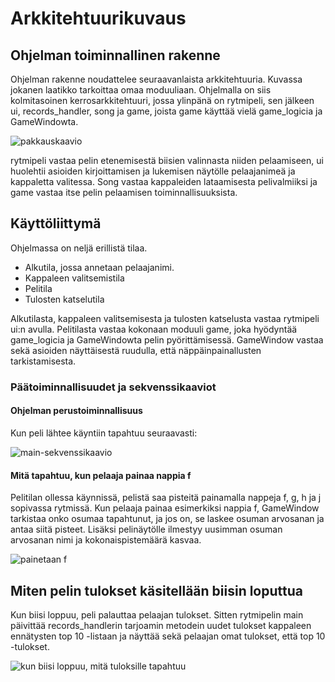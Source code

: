 # Arkkitehtuurikuvaus

## Ohjelman toiminnallinen rakenne

Ohjelman rakenne noudattelee seuraavanlaista arkkitehtuuria. Kuvassa jokanen laatikko tarkoittaa omaa moduuliaan. Ohjelmalla on siis kolmitasoinen kerrosarkkitehtuuri, jossa ylinpänä on rytmipeli, sen jälkeen ui, records_handler, song ja game, joista game käyttää vielä game_logicia ja GameWindowta.

![pakkauskaavio](kuvat/pakkauskaavio.png)

rytmipeli vastaa pelin etenemisestä biisien valinnasta niiden pelaamiseen, ui huolehtii asioiden kirjoittamisen ja lukemisen näytölle pelaajanimeä ja kappaletta valitessa. Song vastaa kappaleiden lataamisesta pelivalmiiksi ja game vastaa itse pelin pelaamisen toiminnallisuuksista.

## Käyttöliittymä
Ohjelmassa on neljä erillistä tilaa.

- Alkutila, jossa annetaan pelaajanimi.
- Kappaleen valitsemistila
- Pelitila
- Tulosten katselutila

Alkutilasta, kappaleen valitsemisesta ja tulosten katselusta vastaa rytmipeli ui:n avulla. Pelitilasta vastaa kokonaan moduuli game, joka hyödyntää game_logicia ja GameWindowta pelin pyörittämisessä. GameWindow vastaa sekä asioiden näyttäisestä ruudulla, että näppäinpainallusten tarkistamisesta.

### Päätoiminnallisuudet ja sekvenssikaaviot
#### Ohjelman perustoiminnallisuus

Kun peli lähtee käyntiin tapahtuu seuraavasti:

![main-sekvenssikaavio](kuvat/pelinmain.png)

#### Mitä tapahtuu, kun pelaaja painaa nappia f

Pelitilan ollessa käynnissä, pelistä saa pisteitä painamalla nappeja f, g, h ja j sopivassa rytmissä. Kun pelaaja painaa esimerkiksi nappia f, GameWindow tarkistaa onko osumaa tapahtunut, ja jos on, se laskee osuman arvosanan ja antaa siitä pisteet. Lisäksi pelinäytölle ilmestyy uusimman osuman arvosanan nimi ja kokonaispistemäärä kasvaa.

![painetaan f](kuvat/pelaajapainaaf.png)

## Miten pelin tulokset käsitellään biisin loputtua

Kun biisi loppuu, peli palauttaa pelaajan tulokset. Sitten rytmipelin main päivittää records_handlerin tarjoamin metodein uudet tulokset kappaleen ennätysten top 10 -listaan ja näyttää sekä pelaajan omat tulokset, että top 10 -tulokset.

![kun biisi loppuu, mitä tuloksille tapahtuu](kuvat/tulokset.png)
